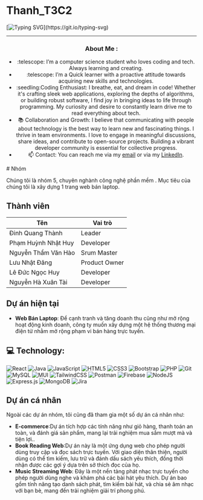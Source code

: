 # Thanh_T3C2
[![Typing SVG](https://readme-typing-svg.demolab.com?font=Popins&weight=600&size=22&duration=6000&pause=1000&color=2784F7&center=true&width=435&lines=Hello+%F0%9F%91%8B+I'm+Quang+Thanh.;I'm+Software+Developer.)](https://git.io/typing-svg)
<hr>

<div align="center">
  <h3> About Me :</h3>
  <ul>
    <li>:telescope: I’m a computer science student who loves coding and tech. Always learning and creating.</li>
        <li>:telescope: I’m a Quick learner with a proactive attitude towards acquiring new skills and technologies.</li>
    <li>:seedling:Coding Enthusiast: I breathe, eat, and dream in code! Whether it's crafting sleek web applications, exploring the depths of algorithms, or building robust software, I find joy in bringing ideas to life through programming. My curiosity and desire to constantly learn drive me to read everything about tech.</li>
    <li>📚 Collaboration and Growth: I believe that communicating with people about technology is the best way to learn new and fascinating things. I thrive in team environments. I love to engage in meaningful discussions, share ideas, and contribute to open-source projects. Building a vibrant developer community is essential for collective progress.</li>

 <li>📫 Contact: You can reach me via my <a href="mailto:chavideveloper@gmail.com">email</a> or via my <a href="https://www.linkedin.com/in/chavi-chaimson" >LinkedIn</a>.</li>

  </ul>
</div>


</p>
# Nhóm 

Chúng tôi là nhóm 5, chuyên nghành công nghệ phần mềm . Mục tiêu của chúng tôi là xây dựng 1 trang web bán laptop.

## Thành viên
| Tên          | Vai trò                |       
|--------------|-----------------------|
|Đinh Quang Thành      | Leader           | 
| Phạm Huỳnh Nhật Huy     | Developer         
| Nguyễn Thẩm Văn Hào    | Srum Master          |
| Lưu Nhật Đăng    | Product Owner          |
| Lê Đức Ngọc Huy  | Developer           | 
| Nguyễn Hà Xuân Tài   | Developer         | 

## Dự án hiện tại
- **Web Bán Laptop**: Để cạnh tranh và tăng doanh thu cũng như mở rộng hoạt động kinh doanh, công ty muốn xây dựng một hệ thống thương mại điện tử nhằm mở rộng phạm vi bán hàng trực tuyến.

</div>


## 💻 Technology:  
<p align="left"> 
  
  ![React](https://img.shields.io/badge/react-%2320232a.svg?style=for-the-badge&logo=react&logoColor=%2361DAFB)
  ![Java](https://img.shields.io/badge/java-%23ED8B00.svg?style=for-the-badge&logo=java&logoColor=white)
  ![JavaScript](https://img.shields.io/badge/javascript-%23323330.svg?style=for-the-badge&logo=javascript&logoColor=%23F7DF1E)
  ![HTML5](https://img.shields.io/badge/html5-%23E34F26.svg?style=for-the-badge&logo=html5&logoColor=white)
  ![CSS3](https://img.shields.io/badge/css3-%231572B6.svg?style=for-the-badge&logo=css3&logoColor=white)
  ![Bootstrap](https://img.shields.io/badge/bootstrap-%23563D7C.svg?style=for-the-badge&logo=bootstrap&logoColor=white)
  ![PHP](https://img.shields.io/badge/php-%23777BB4.svg?style=for-the-badge&logo=php&logoColor=white)
  ![Git](https://img.shields.io/badge/git-%23F05033.svg?style=for-the-badge&logo=git&logoColor=white)
  ![MySQL](https://img.shields.io/badge/mysql-%2300f.svg?style=for-the-badge&logo=mysql&logoColor=white)
  ![MUI](https://img.shields.io/badge/MUI-%230081CB.svg?style=for-the-badge&logo=material-ui&logoColor=white) 
  ![TailwindCSS](https://img.shields.io/badge/tailwindcss-%2338B2AC.svg?style=for-the-badge&logo=tailwind-css&logoColor=white) 
  ![Postman](https://img.shields.io/badge/Postman-FF6C37?style=for-the-badge&logo=postman&logoColor=white) 
  ![Firebase](https://img.shields.io/badge/firebase-%23039BE5.svg?style=for-the-badge&logo=firebase)
  ![NodeJS](https://img.shields.io/badge/node.js-6DA55F?style=for-the-badge&logo=node.js&logoColor=white) 
  ![Express.js](https://img.shields.io/badge/express.js-%23404d59.svg?style=for-the-badge&logo=express&logoColor=%2361DAFB) 
  ![MongoDB](https://img.shields.io/badge/MongoDB-%234ea94b.svg?style=for-the-badge&logo=mongodb&logoColor=white) 
  ![Jira](https://img.shields.io/badge/jira-%230A0FFF.svg?style=for-the-badge&logo=jira&logoColor=white)
  
<p/>

## Dự án cá nhân
Ngoài các dự án nhóm, tôi cũng đã tham gia một số dự án cá nhân như:
- **E-commerce**:Dự án tích hợp các tính năng như giỏ hàng, thanh toán an toàn, và đánh giá sản phẩm, mang lại trải nghiệm mua sắm mượt mà và tiện lợi..
- **Book Reading Web**:Dự án này là một ứng dụng web cho phép người dùng truy cập và đọc sách trực tuyến. Với giao diện thân thiện, người dùng có thể tìm kiếm, lưu trữ và đánh dấu sách yêu thích, đồng thời nhận được các gợi ý dựa trên sở thích đọc của họ.
- **Music Streaming Web**: Đây là một nền tảng phát nhạc trực tuyến cho phép người dùng nghe và khám phá các bài hát yêu thích. Dự án bao gồm tính năng tạo danh sách phát, tìm kiếm bài hát, và chia sẻ âm nhạc với bạn bè, mang đến trải nghiệm giải trí phong phú.







